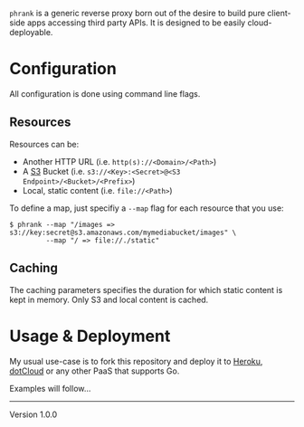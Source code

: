 `phrank` is a generic reverse proxy born out of the desire to build
pure client-side apps accessing third party APIs. It is designed to be
easily cloud-deployable.

# Configuration
All configuration is done using command line flags.

## Resources
Resources can be:

* Another HTTP URL (i.e. `http(s)://<Domain>/<Path>`)
* A [S3][3] Bucket (i.e. `s3://<Key>:<Secret>@<S3 Endpoint>/<Bucket>/<Prefix>`)
* Local, static content (i.e. `file://<Path>`)

To define a map, just specifiy a `--map` flag for each resource that you use:

	$ phrank --map "/images => s3://key:secret@s3.amazonaws.com/mymediabucket/images" \
	         --map "/ => file://./static"

## Caching
The caching parameters specifies the duration for which static content is kept in
memory. Only S3 and local content is cached.

# Usage & Deployment
My usual use-case is to fork this repository and deploy it to [Heroku][1],
[dotCloud][2] or any other PaaS that supports Go.

Examples will follow...

[1]: http://heroku.com
[2]: http://dotcloud.com
[3]: http://aws.amazon.com/s3
---
Version 1.0.0

